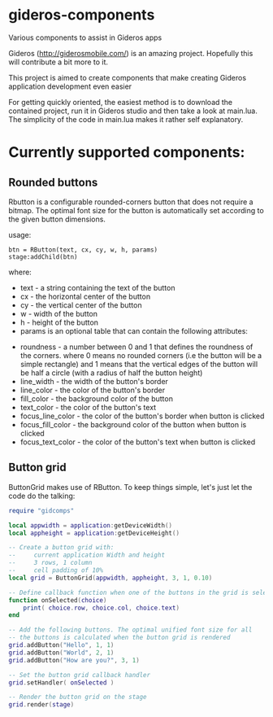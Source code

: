 # gideros-components
Various components to assist in Gideros apps

Gideros (http://giderosmobile.com/) is an amazing project. Hopefully this will contribute a bit more to it.

This project is aimed to create components that make creating Gideros application development even easier

For getting quickly oriented, the easiest method is to download the contained project, run it in Gideros studio and then take a look at main.lua. The simplicity of the code in main.lua makes it rather self explanatory.

# Currently supported components:

## Rounded buttons
Rbutton is a configurable rounded-corners button that does not require a bitmap. The optimal font size for the button is automatically set according to the given button dimensions. 

usage:
```
btn = RButton(text, cx, cy, w, h, params)
stage:addChild(btn)
```
where:
* text - a string containing the text of the button
* cx - the horizontal center of the button
* cy - the vertical center of the button
* w - width of the button
* h - height of the button
* params is an optional table that can contain the following attributes:
+ roundness - a number between 0 and 1 that defines the roundness of the corners. where 0 means no rounded corners (i.e the button will be a simple rectangle) and 1 means that the vertical edges of the button will be half a circle (with a radius of half the button height)
+ line_width - the width of the button's border
+ line_color - the color of the button's border
+ fill_color - the background color of the button
+ text_color - the color of the button's text
+ focus_line_color - the color of the button's border when button is clicked
+ focus_fill_color - the background color of the button when button is clicked
+ focus_text_color - the color of the button's text when button is clicked


## Button grid
ButtonGrid makes use of RButton.
To keep things simple, let's just let the code do the talking:

```lua
require "gidcomps"

local appwidth = application:getDeviceWidth()
local appheight = application:getDeviceHeight()

-- Create a button grid with:
--     current application Width and height
--     3 rows, 1 column
--     cell padding of 10%
local grid = ButtonGrid(appwidth, appheight, 3, 1, 0.10)

-- Define callback function when one of the buttons in the grid is selected
function onSelected(choice)
	print( choice.row, choice.col, choice.text)
end

-- Add the following buttons. The optimal unified font size for all 
-- the buttons is calculated when the button grid is rendered
grid.addButton("Hello", 1, 1)
grid.addButton("World", 2, 1)
grid.addButton("How are you?", 3, 1)

-- Set the button grid callback handler
grid.setHandler( onSelected )

-- Render the button grid on the stage
grid.render(stage)
```

